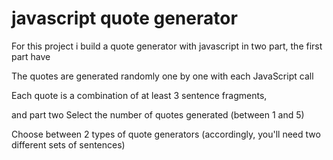 # javascript quote generator

For this project i build a quote generator with javascript in two part, the first part have 

The quotes are generated randomly one by one with each JavaScript call

Each quote is a combination of at least 3 sentence fragments,

and part two Select the number of quotes generated (between 1 and 5)

Choose between 2 types of quote generators (accordingly, you'll need two different sets of sentences)


